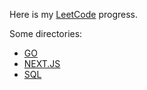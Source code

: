 Here is my [LeetCode](https://leetcode.com/dutixlf/) progress.

Some directories:

* [GO](LeetCode/GO/readme.md)
* [NEXT.JS](LeetCode/NEXT.JS/readme.md)
* [SQL](LeetCode/SQL/readme.md)
